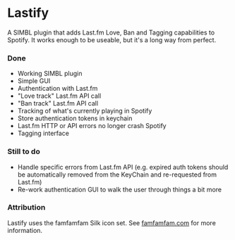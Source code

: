 # Lastify

A SIMBL plugin that adds Last.fm Love, Ban and Tagging capabilities to Spotify.
It works enough to be useable, but it's a long way from perfect.

### Done

* Working SIMBL plugin
* Simple GUI
* Authentication with Last.fm
* "Love track" Last.fm API call
* "Ban track" Last.fm API call
* Tracking of what's currently playing in Spotify
* Store authentication tokens in keychain
* Last.fm HTTP or API errors no longer crash Spotify
* Tagging interface

### Still to do

* Handle specific errors from Last.fm API (e.g. expired auth tokens should be automatically removed from the KeyChain and re-requested from Last.fm)
* Re-work authentication GUI to walk the user through things a bit more

### Attribution

Lastify uses the famfamfam Silk icon set. See [famfamfam.com](http://www.famfamfam.com/lab/icons/silk/) for more information.

